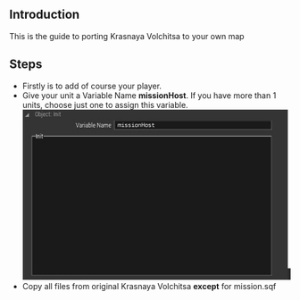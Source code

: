 ## Introduction

This is the guide to porting Krasnaya Volchitsa to your own map

## Steps

- Firstly is to add of course your player.
- Give your unit a Variable Name **missionHost**. If you have more than 1 units, choose just one to assign this variable.
![image](variableName.jpg)
- Copy all files from original Krasnaya Volchitsa **except** for mission.sqf
